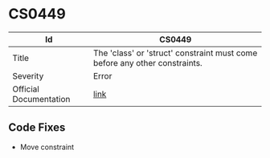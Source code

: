 # CS0449

| Id                     | CS0449                                                                      |
| ---------------------- | --------------------------------------------------------------------------- |
| Title                  | The 'class' or 'struct' constraint must come before any other constraints\. |
| Severity               | Error                                                                       |
| Official Documentation | [link](http://docs.microsoft.com/en-us/dotnet/csharp/misc/cs0449)           |

## Code Fixes

* Move constraint
